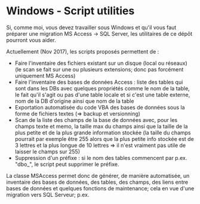 # Windows - Script utilities

Si, comme moi, vous devez travailler sous Windows et qu'il vous faut préparer une migration MS Access -> SQL Server, les utilitaires de ce dépôt pourront vous aider.

Actuellement (Nov 2017), les scripts proposés permettent de : 

* Faire l'inventaire des fichiers existant sur un disque (local ou réseaux) (le scan se fait sur une ou plusieurs extensions; donc pas forcément uniquement MS Access)
* Faire l'inventaire des bases de données Access : liste des tables qui sont dans les DBs avec quelques propriétés comme le nom de la table, le fait qu'il s'agit ou pas d'une table locale et si c'est une table externe, nom de la DB d'origine ainsi que nom de la table
* Exportation automatisée du code VBA des bases de données sous la forme de fichiers textes (=> backup et versionning)
* Scan de la liste des champs de la base de données avec, pour les champs texte et memo, la taille max du champs ainsi que la taille de la plus petite et de la plus grande information stockée (la taille du champs pourrait par exemple être 255 alors que la plus petite info stockée est de 3 lettres et la plus longue de 10 lettres => il n'est vraiment pas utile de laisser le champs sur 255)
* Suppression d'un préfixe : si le nom des tables commencent par p.ex. "dbo_", le script peut supprimer le préfixe.

La classe MSAccess permet donc de générer, de manière automatisée, un inventaire des bases de données, des tables, des champs, des liens entre bases de données et quelques fonctions de maintenance; cela en vue d'une migration vers SQL Serveur; p.ex. 